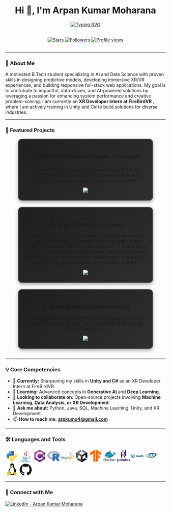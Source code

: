 <h1 align="center">Hi 👋, I'm Arpan Kumar Moharana</h1>

<p align="center">
  <a href="https://git.io/typing-svg">
    <img src="https://readme-typing-svg.herokuapp.com?font=Fira+Code&size=22&pause=1000&color=36BCF7&center=true&vCenter=true&width=550&lines=B.Tech+Student+in+AI+%26+Data+Science;XR+%2F+VR+Developer;Full-Stack+Web+Developer;Data-Driven+Problem+Solver" alt="Typing SVG" />
  </a>
</p>

<br>

<div align="center">
  <a href="https://github.com/ArpanMoharana?tab=stars">
    <img src="https://img.shields.io/github/stars/ArpanMoharana?logo=github&style=for-the-badge&color=orange" alt="Stars">
  </a>
  <a href="https://github.com/ArpanMoharana?tab=followers">
    <img src="https://img.shields.io/github/followers/ArpanMoharana?logo=github&style=for-the-badge&color=blue" alt="Followers">
  </a>
  <a href="https://github.com/ArpanMoharana">
    <img src="https://komarev.com/ghpvc/?username=arpanmoharana&style=for-the-badge&color=brightgreen" alt="Profile views"/>
  </a>
</div>

<br>

---

### 📖 About Me

A motivated B.Tech student specializing in AI and Data Science with proven skills in designing predictive models, developing immersive XR/VR experiences, and building responsive full-stack web applications. My goal is to contribute to impactful, data-driven, and AI-powered solutions by leveraging a passion for enhancing system performance and creative problem-solving. I am currently an **XR Developer Intern at FireBirdVR** , where I am actively training in Unity and C# to build solutions for diverse industries.

---

### 🚀 Featured Projects

<div align="center" style="display: flex; justify-content: center; gap: 20px; flex-wrap: wrap;">

  <div align="center" style="border: 2px solid #444; border-radius: 12px; padding: 20px; max-width: 380px; background: linear-gradient(135deg, #1f1f1f, #2e2e2e); box-shadow: 0 4px 12px rgba(0,0,0,0.4);">
    <h3>⚡ Sports Performance Analysis Dashboard</h3>
    <p><em>A JavaFX desktop application enabling athletes to visualize trends and track performance metrics using Apache Cassandra within a Docker environment.</em></p>
    <a href="https://github.com/ArpanMoharana/Sports-Performance-Analysis-Dashboard">
      <img src="https://img.shields.io/badge/View%20Repository-FF9800?style=for-the-badge&logo=github&logoColor=white" />
    </a>
  </div>

  <div align="center" style="border: 2px solid #444; border-radius: 12px; padding: 20px; max-width: 380px; background: linear-gradient(135deg, #1f1f1f, #2e2e2e); box-shadow: 0 4px 12px rgba(0,0,0,0.4);">
    <h3>📱 Clicky-Crates-Unity-Game</h3>
    <p><em>**Clicky Crates** is a fast-paced, data-driven arcade clicker built in Unity. Originally inspired by the **Unity Junior Programmer Pathway (Prototype 5)**, it has been expanded with persistent high scores, data-driven target definitions, and detailed player session logs — making it easy to play, fun to master, and simple to extend.</em></p>
    <a href="https://github.com/ArpanMoharana/Clicky-Crates-Unity-Game.git">
      <img src="https://img.shields.io/badge/View%20Repository-36BCF7?style=for-the-badge&logo=github&logoColor=white" />
    </a>
  </div>

  <div align="center" style="border: 2px solid #444; border-radius: 12px; padding: 20px; max-width: 380px; background: linear-gradient(135deg, #1f1f1f, #2e2e2e); box-shadow: 0 4px 12px rgba(0,0,0,0.4);">
    <h3>📱 JitsiMeet Video Conference App</h3>
    <p><em>An Android video conferencing app integrating the Jitsi Meet API for high-quality calls and Firebase for secure user authentication.</em></p>
    <a href="https://github.com/ArpanMoharana/JitsiMeet-Video-Conference-with-Firebase-Auth">
      <img src="https://img.shields.io/badge/View%20Repository-36BCF7?style=for-the-badge&logo=github&logoColor=white" />
    </a>
  </div>

  

</div>

<br>

---

### 💡 Core Competencies

- 🔭 **Currently:** Sharpening my skills in **Unity and C#** as an XR Developer Intern at FireBirdVR.
- 🌱 **Learning:** Advanced concepts in **Generative AI** and **Deep Learning**.
- 🤝 **Looking to collaborate on:** Open-source projects involving **Machine Learning, Data Analysis, or XR Development**.
- 💬 **Ask me about:** Python, Java, SQL, Machine Learning, Unity, and XR Development.
- 📫 **How to reach me:** **arpkumo4@gmail.com** 

---

### 🛠 Languages and Tools

<p align="left">
  <img src="https://raw.githubusercontent.com/devicons/devicon/master/icons/python/python-original.svg" alt="Python" width="40" height="40"/>
  <img src="https://raw.githubusercontent.com/devicons/devicon/master/icons/java/java-original.svg" alt="Java" width="40" height="40"/>
  <img src="https://raw.githubusercontent.com/devicons/devicon/master/icons/csharp/csharp-original.svg" alt="C#" width="40" height="40"/>
  <img src="https://raw.githubusercontent.com/devicons/devicon/master/icons/r/r-original.svg" alt="R Programming" width="40" height="40"/>
  <img src="https://raw.githubusercontent.com/devicons/devicon/master/icons/mysql/mysql-original-wordmark.svg" alt="SQL" width="40" height="40"/>
  <img src="https://raw.githubusercontent.com/devicons/devicon/master/icons/unity/unity-original.svg" alt="Unity" width="40" height="40"/>
  <img src="https://raw.githubusercontent.com/devicons/devicon/master/icons/tensorflow/tensorflow-original.svg" alt="TensorFlow" width="40" height="40"/>
  <img src="https://raw.githubusercontent.com/devicons/devicon/master/icons/docker/docker-original-wordmark.svg" alt="Docker" width="40" height="40"/>
  <img src="https://raw.githubusercontent.com/devicons/devicon/master/icons/pandas/pandas-original-wordmark.svg" alt="Pandas" width="40" height="40"/>
  <img src="https://raw.githubusercontent.com/devicons/devicon/master/icons/numpy/numpy-original-wordmark.svg" alt="NumPy" width="40" height="40"/>
  <img src="https://raw.githubusercontent.com/devicons/devicon/master/icons/cassandra/cassandra-original.svg" alt="Cassandra" width="40" height="40"/>
  <img src="https://raw.githubusercontent.com/devicons/devicon/master/icons/linux/linux-original.svg" alt="Linux" width="40" height="40"/>
  <img src="https://raw.githubusercontent.com/devicons/devicon/master/icons/github/github-original.svg" alt="GitHub" width="40" height="40"/>
</p>

---

### 🔗 Connect with Me

<p align="left">
  <a href="https://www.linkedin.com/in/arpan-kumar-moharana" target="_blank" rel="noreferrer">
    <img align="center" src="https://raw.githubusercontent.com/rahuldkjain/github-profile-readme-generator/master/src/images/icons/Social/linked-in-alt.svg" alt="LinkedIn - Arpan Kumar Moharana" height="30" width="40" />
  </a>
</p>
